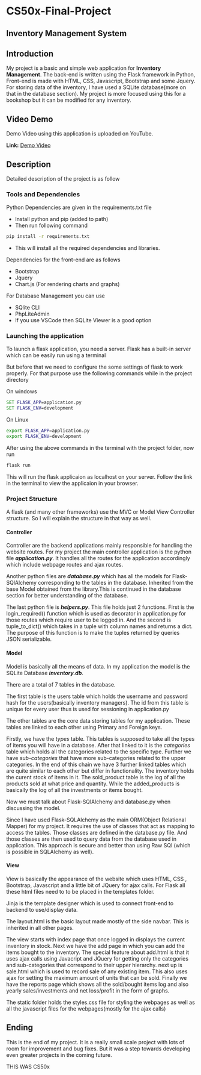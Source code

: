 # CS50x-Final-Project

## Inventory Management System

## Introduction

My project is a basic and simple web application for **Inventory Management**. The back-end is written using the Flask framework in Python, Front-end is made with HTML, CSS, Javascript, Bootstrap and some Jquery.
For storing data of the inventory, I have used a SQLite database(more on that in the database section). My project is more focused using this for a bookshop but it can be modified for any inventory.

## Video Demo

Demo Video using this application is uploaded on YouTube.

**Link:** [Demo Video](https://youtu.be/ApY8idZiVVQ)

## Description

Detailed description of the project is as follow

### Tools and Dependencies

Python Dependencies are given in the requirements.txt file

- Install python and pip (added to path)
- Then run following command

```cmd
pip install -r requirements.txt
```

- This will install all the required dependencies and libraries.

Dependencies for the front-end are as follows

- Bootstrap
- Jquery
- Chart.js (For rendering charts and graphs)

For Database Management you can use

- SQlite CLI
- PhpLiteAdmin
- If you use VSCode then SQLite Viewer is a good option

### Launching the application

To launch a flask application, you need a server. Flask has a built-in server which can be easily run using a terminal

But before that we need to configure the some settings of flask to work properly. For that purpose use the following commands while in the project directory

On windows

```cmd
SET FLASK_APP=application.py
SET FLASK_ENV=development
```

On Linux

```bash
export FLASK_APP=application.py
export FLASK_ENV=development
```

After using the above commands in the terminal with the project folder, now run

```cmd
flask run
```

This will run the flask applicaion as localhost on your server. Follow the link in the terminal to view the applicaion in your browser.

### Project Structure

A flask (and many other frameworks) use the MVC or Model View Controller structure. So I will explain the structure in that way as well.

#### Controller

Controller are the backend applications mainly responsible for handling the website routes. For my project the main controller application is the python file **_application.py_**. It handles all the routes for the application accordingly which include webpage routes and ajax routes.

Another python files are **_database.py_** which has all the models for Flask-SQlAlchemy corresponding to the tables in the database. Inherited from the base Model obtained from the library.This is continued in the database section for better understanding of the database.

The last python file is **_helpers.py_**. This file holds just 2 functions. First is the login_required() function which is used as decorator in application.py for those routes which require user to be logged in. And the second is tuple_to_dict() which takes in a tuple with column names and returns a dict. The purpose of this function is to make the tuples returned by queries JSON serializable.

#### Model

Model is basically all the means of data. In my application the model is the SQLite Database **_inventory.db_**.

There are a total of 7 tables in the database.

The first table is the users table which holds the username and password hash for the users(basically inventory managers). The id from this table is unique for every user thus is used for sessioning in application.py

The other tables are the core data storing tables for my application. These tables are linked to each other using Primary and Foreign keys.

Firstly, we have the *types* table. This tables is supposed to take all the types of items you will have in a database. After that linked to it is the *categories* table which holds all the categories related to the specific type. Further we have *sub-categories* that have more sub-categories related to the upper categories. In the end of this chain we have 3 further linked tables which are quite similar to each other but differ in functionality. The inventory holds the curent stock of items in it. The sold_product table is the log of all the products sold at what price and quantity. While the added_products is basically the log of all the investments or items bought.

Now we must talk about Flask-SQlAlchemy and database.py when discussing the model.

Since I have used Flask-SQLAlchemy as the main ORM(Object Relational Mapper) for my project. It requires the use of classes that act as mapping to access the tables. Those classes are defined in the database.py file. And those classes are then used to query data from the database used in application. This approach is secure and better than using Raw SQl (which is possible in SQLAlchemy as well).

#### View

View is basically the appearance of the website which uses HTML, CSS , Bootstrap, Javascript and a little bit of JQuery for ajax calls. For Flask all these html files need to to be placed in the templates folder.

Jinja is the template designer which is used to connect front-end to backend to use/display data.

The layout.html is the basic layout made mostly of the side navbar. This is inherited in all other pages.

The view starts with index page that once logged in displays the current inventory in stock. Next we have the add page in which you can add the items bought to the inventory. The special feature about add.html is that it uses ajax calls using Javacript and JQuery for getting only the categories and sub-categories that correspond to their upper hierarchy. next up is sale.html which is used to record sale of any existing item. This also uses ajax for setting the maximum amount of units that can be sold. Finally we have the reports page which shows all the sold/bought items log and also yearly sales/investments and net loss/profit in the form of graphs.

The static folder holds the styles.css file for styling the webpages as well as all the javascript files for the webpages(mostly for the ajax calls)

## Ending

This is the end of my project. It is a really small scale project with lots of room for improvement and bug fixes. But it was a step towards developing even greater projects in the coming future.

THIS WAS CS50x
